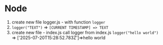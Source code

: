 # Node 
1. create new file logger.js - with function `logger`
2. `logger("TEXT")` => `[CURRENT TIMESTAMP] => TEXT`
3. create new file - index.js call logger from index.js `logger("hello world")` => ['2025-07-20T15:28:52.783Z']=>hello world
